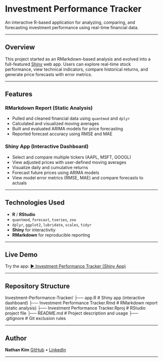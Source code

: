 # Investment Performance Tracker

An interactive R-based application for analyzing, comparing, and forecasting investment performance using real-time financial data.

---

## Overview

This project started as an RMarkdown-based analysis and evolved into a full-featured [Shiny](https://shiny.posit.co/) web app. Users can explore real-time stock performance, view technical indicators, compare historical returns, and generate price forecasts with error metrics.

---

## Features

### RMarkdown Report (Static Analysis)
- Pulled and cleaned financial data using `quantmod` and `dplyr`
- Calculated and visualized moving averages
- Built and evaluated ARIMA models for price forecasting
- Reported forecast accuracy using RMSE and MAE

### Shiny App (Interactive Dashboard)
- Select and compare multiple tickers (AAPL, MSFT, GOOGL)
- View adjusted prices with user-defined moving averages
- Visualize daily and cumulative returns
- Forecast future prices using ARIMA models
- View model error metrics (RMSE, MAE) and compare forecasts to actuals

---

## Technologies Used

- **R** / **RStudio**
- `quantmod`, `forecast`, `tseries`, `zoo`
- `dplyr`, `ggplot2`, `lubridate`, `scales`, `tidyr`
- **Shiny** for interactivity
- **RMarkdown** for reproducible reporting

---

## Live Demo

Try the app: 
[▶️ Investment Performance Tracker (Shiny App)](https://nathankim.shinyapps.io/investment-performance-tracker/)

---

## Repository Structure

Investment-Performance-Tracker/
├── app.R                          # Shiny app (interactive dashboard)
├── Investment Performance Tracker.Rmd   # RMarkdown report (static analysis)
├── Investment Performance Tracker.Rproj # RStudio project file
├── README.md                      # Project description and usage
├── .gitignore                     # Git exclusion rules

---

## Author

**Nathan Kim**
[GitHub](https://github.com/nakim12) • [LinkedIn](https://linkedin.com/in/kim-a-nathan)

---
